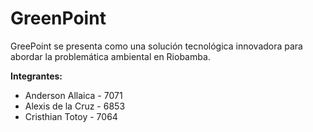 # GreenPoint
GreePoint se presenta como una solución tecnológica innovadora para abordar la problemática ambiental en Riobamba.

**Integrantes:**
* Anderson Allaica - 7071
* Alexis de la Cruz - 6853
* Cristhian Totoy - 7064
